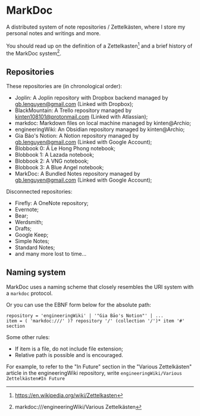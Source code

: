 # MarkDoc

A distributed system of note repositories / Zettelkästen, where I store my personal notes and writings and more.

You should read up on the definition of a Zettelkasten[^zet] and a brief history of the MarkDoc system[^varzet].

## Repositories

These repositories are (in chronological order):

- Joplin: A Joplin repository with Dropbox backend managed by gb.lenguyen@gmail.com (Linked with Dropbox);
- BlackMountain: A Trello repository managed by kinten108101@protonmail.com (Linked with Atlassian);
- markdoc: Markdown files on local machine managed by kinten@Archio;
- engineeringWiki: An Obsidian repository managed by kinten@Archio;
- Gia Bảo's Notion: A Notion repository managed by gb.lenguyen@gmail.com (Linked with Google Account);
- Blobbook 0: A Le Hong Phong notebook;
- Blobbook 1: A Lazada notebook;
- Blobbook 2: A VNG notebook;
- Blobbook 3: A Blue Angel notebook;
- MarkDoc: A Bundled Notes repository managed by gb.lenguyen@gmail.com (Linked with Google Account);

Disconnected repositories:

- Firefly: A OneNote repository;
- Evernote;
- Bear;
- Werdsmith;
- Drafts;
- Google Keep;
- Simple Notes;
- Standard Notes;
- and many more lost to time...

## Naming system

MarkDoc uses a naming scheme that closely resembles the URI system with a `markdoc` protocol.

Or you can use the EBNF form below for the absolute path:

```
repository = 'engineeringWiki' | '"Gia Bảo's Notion"' | ...
item = ( 'markdoc:///' )? repository '/' (collection '/')* item '#' section
```

Some other rules:

- If item is a file, do not include file extension;
- Relative path is possible and is encouraged.

For example, to refer to the "In Future" section in the "Various Zettelkästen" article in the engineeringWiki repository, write `engineeringWiki/Various Zettelkästen#In Future`

[^zet]: https://en.wikipedia.org/wiki/Zettelkasten
[^varzet]: markdoc:///engineeringWiki/Various Zettelkästen
